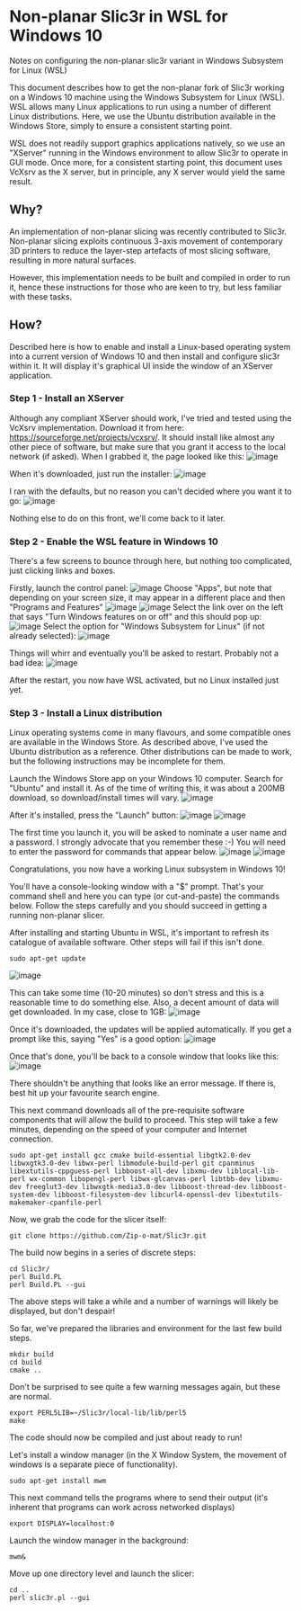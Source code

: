 # Non-planar Slic3r in WSL for Windows 10
Notes on configuring the non-planar slic3r variant in Windows Subsystem for Linux (WSL)

This document describes how to get the non-planar fork of Slic3r working on a Windows 10 machine using the Windows Subsystem for Linux (WSL). WSL allows many Linux applications to run using a number of different Linux distributions. Here, we use the Ubuntu distribution available in the Windows Store, simply to ensure a consistent starting point.

WSL does not readily support graphics applications natively, so we use an "XServer" running in the Windows environment to allow Slic3r to operate in GUI mode. Once more, for a consistent starting point, this document uses VcXsrv as the X server, but in principle, any X server would yield the same result.

## Why?
An implementation of non-planar slicing was recently contributed to Slic3r. Non-planar slicing exploits continuous 3-axis movement of contemporary 3D printers to reduce the layer-step artefacts of most slicing software, resulting in more natural surfaces.

However, this implementation needs to be built and compiled in order to run it, hence these instructions for those who are keen to try, but less familiar with these tasks.

## How?
Described here is how to enable and install a Linux-based operating system into a current version of Windows 10 and then install and configure slic3r within it. It will display it's graphical UI inside the window of an XServer application.

### Step 1 - Install an XServer
Although any compliant XServer should work, I've tried and tested using the VcXsrv implementation. Download it from here: https://sourceforge.net/projects/vcxsrv/. It should install like almost any other piece of software, but make sure that you grant it access to the local network (if asked).
When I grabbed it, the page looked like this:
![image](https://github.com/grandaspanna/Non-planar-Slic3r-in-WSL-for-WIndows-10/blob/master/images/Screenshot%20(20).png )

When it's downloaded, just run the installer:
![image](https://github.com/grandaspanna/Non-planar-Slic3r-in-WSL-for-WIndows-10/blob/master/images/Screenshot%20(21).png )

I ran with the defaults, but no reason you can't decided where you want it to go:
![image](https://github.com/grandaspanna/Non-planar-Slic3r-in-WSL-for-WIndows-10/blob/master/images/Screenshot%20(22).png )

Nothing else to do on this front, we'll come back to it later.

### Step 2 - Enable the WSL feature in Windows 10
There's a few screens to bounce through here, but nothing too complicated, just clicking links and boxes.

Firstly, launch the control panel:
![image](https://github.com/grandaspanna/Non-planar-Slic3r-in-WSL-for-WIndows-10/blob/master/images/Screenshot%20(3).png )
Choose "Apps", but note that depending on your screen size, it may appear in a different place and then "Programs and Features"
![image](https://github.com/grandaspanna/Non-planar-Slic3r-in-WSL-for-WIndows-10/blob/master/images/Screenshot%20(4).png )
![image](https://github.com/grandaspanna/Non-planar-Slic3r-in-WSL-for-WIndows-10/blob/master/images/Screenshot%20(5).png )
Select the link over on the left that says "Turn Windows features on or off" and this should pop up:
![image](https://github.com/grandaspanna/Non-planar-Slic3r-in-WSL-for-WIndows-10/blob/master/images/Screenshot%20(6).png )
Select the option for "Windows Subsystem for Linux" (if not already selected):
![image](https://github.com/grandaspanna/Non-planar-Slic3r-in-WSL-for-WIndows-10/blob/master/images/Screenshot%20(7).png )

Things will whirr and eventually you'll be asked to restart. Probably not a bad idea:
![image](https://github.com/grandaspanna/Non-planar-Slic3r-in-WSL-for-WIndows-10/blob/master/images/Screenshot%20(8).png )

After the restart, you now have WSL activated, but no Linux installed just yet.

### Step 3 - Install a Linux distribution
Linux operating systems come in many flavours, and some compatible ones are available in the Windows Store. As described above, I've used the Ubuntu distribution as a reference. Other distributions can be made to work, but the following instructions may be incomplete for them.

Launch the Windows Store app on your Windows 10 computer. Search for "Ubuntu" and install it. As of the time of writing this, it was about a 200MB download, so download/install times will vary.
![image](https://github.com/grandaspanna/Non-planar-Slic3r-in-WSL-for-WIndows-10/blob/master/images/Screenshot%20(9).png )

After it's installed, press the "Launch" button:
![image](https://github.com/grandaspanna/Non-planar-Slic3r-in-WSL-for-WIndows-10/blob/master/images/Screenshot%20(10).png )
![image](https://github.com/grandaspanna/Non-planar-Slic3r-in-WSL-for-WIndows-10/blob/master/images/Screenshot%20(11).png )

The first time you launch it, you will be asked to nominate a user name and a password. I strongly advocate that you remember these :-) You will need to enter the password for commands that appear below.
![image](https://github.com/grandaspanna/Non-planar-Slic3r-in-WSL-for-WIndows-10/blob/master/images/Screenshot%20(12).png )
![image](https://github.com/grandaspanna/Non-planar-Slic3r-in-WSL-for-WIndows-10/blob/master/images/Screenshot%20(13).png )

Congratulations, you now have a working Linux subsystem in Windows 10!

You'll have a console-looking window with a "$" prompt. That's your command shell and here you can type (or cut-and-paste) the commands below. Follow the steps carefully and you should succeed in getting a running non-planar slicer.

After installing and starting Ubuntu in WSL, it's important to refresh its catalogue of available software. Other steps will fail if this isn't done.
```
sudo apt-get update
```
![image](https://github.com/grandaspanna/Non-planar-Slic3r-in-WSL-for-WIndows-10/blob/master/images/Screenshot%20(15).png )

This can take some time (10-20 minutes) so don't stress and this is a reasonable time to do something else. Also, a decent amount of data will get downloaded. In my case, close to 1GB:
![image](https://github.com/grandaspanna/Non-planar-Slic3r-in-WSL-for-WIndows-10/blob/master/images/Screenshot%20(17).png )

Once it's downloaded, the updates will be applied automatically. If you get a prompt like this, saying "Yes" is a good option:
![image](https://github.com/grandaspanna/Non-planar-Slic3r-in-WSL-for-WIndows-10/blob/master/images/Screenshot%20(18).png )

Once that's done, you'll be back to a console window that looks like this:
![image](https://github.com/grandaspanna/Non-planar-Slic3r-in-WSL-for-WIndows-10/blob/master/images/Screenshot%20(19).png )

There shouldn't be anything that looks like an error message. If there is, best hit up your favourite search engine.

This next command downloads all of the pre-requisite software components that will allow the build to proceed. This step will take a few minutes, depending on the speed of your computer and Internet connection.

```
sudo apt-get install gcc cmake build-essential libgtk2.0-dev libwxgtk3.0-dev libwx-perl libmodule-build-perl git cpanminus libextutils-cppguess-perl libboost-all-dev libxmu-dev liblocal-lib-perl wx-common libopengl-perl libwx-glcanvas-perl libtbb-dev libxmu-dev freeglut3-dev libwxgtk-media3.0-dev libboost-thread-dev libboost-system-dev libboost-filesystem-dev libcurl4-openssl-dev libextutils-makemaker-cpanfile-perl
```
Now, we grab the code for the slicer itself:
```
git clone https://github.com/Zip-o-mat/Slic3r.git
```

The build now begins in a series of discrete steps:
```
cd Slic3r/
perl Build.PL
perl Build.PL --gui
```
The above steps will take a while and a number of warnings will likely be displayed, but don't despair!

So far, we've prepared the libraries and environment for the last few build steps.
```
mkdir build
cd build
cmake ..
```
Don't be surprised to see quite a few warning messages again, but these are normal.
```
export PERL5LIB=~/Slic3r/local-lib/lib/perl5
make
```
The code should now be compiled and just about ready to run!

Let's install a window manager (in the X Window System, the movement of windows is a separate piece of functionality).
```
sudo apt-get install mwm
```
This next command tells the programs where to send their output (it's inherent that programs can work across networked displays)
```
export DISPLAY=localhost:0
```

Launch the window manager in the background:
```
mwm&
```
Move up one directory level and launch the slicer:
```
cd ..
perl slic3r.pl --gui
```
